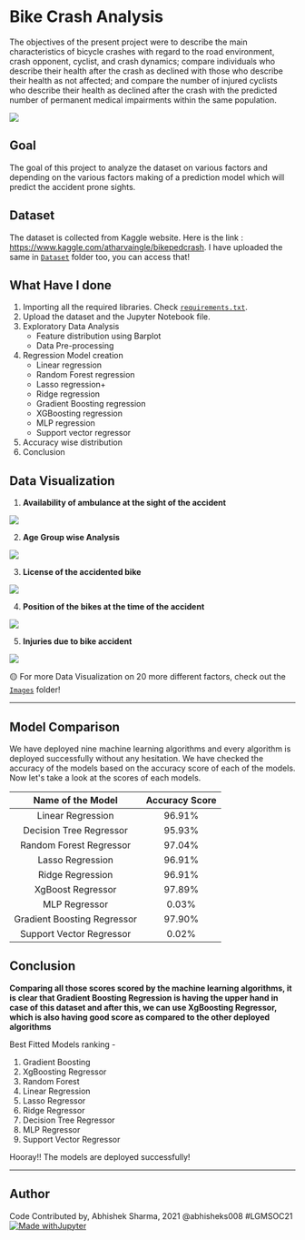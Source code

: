# Bike Crash Analysis

The objectives of the present project were to describe the main characteristics of bicycle crashes with regard to the road environment, crash opponent, cyclist, and crash dynamics; compare individuals who describe their health after the crash as declined with those who describe their health as not affected; and compare the number of injured cyclists who describe their health as declined after the crash with the predicted number of permanent medical impairments within the same population.

![](https://github.com/abhisheks008/ML-ProjectKart/blob/patch-26/Bike%20Crash%20Analysis/Images/bike1.jpg)

## Goal
The goal of this project to analyze the dataset on various factors and depending on the various factors making of a prediction model which will predict the accident prone sights.

## Dataset
The dataset is collected from Kaggle website. Here is the link : https://www.kaggle.com/atharvaingle/bikepedcrash. I have uploaded the same in [`Dataset`](https://github.com/abhisheks008/ML-ProjectKart/tree/patch-26/Bike%20Crash%20Analysis/Dataset) folder too, you can access that!


## What Have I done
1. Importing all the required libraries. Check [`requirements.txt`](https://github.com/abhisheks008/ML-ProjectKart/blob/patch-26/Bike%20Crash%20Analysis/requirements.txt).
2. Upload the dataset and the Jupyter Notebook file.
3. Exploratory Data Analysis
    - Feature distribution using Barplot
    - Data Pre-processing
4. Regression Model creation
    - Linear regression
    - Random Forest regression
    - Lasso regression+
    - Ridge regression
    - Gradient Boosting regression
    - XGBoosting regression
    - MLP regression
    - Support vector regressor
5. Accuracy wise distribution
6. Conclusion

## Data Visualization 
1. **Availability of ambulance at the sight of the accident**

![](https://github.com/abhisheks008/ML-ProjectKart/blob/patch-26/Bike%20Crash%20Analysis/Images/bike2.png)

2. **Age Group wise Analysis**

![](https://github.com/abhisheks008/ML-ProjectKart/blob/patch-26/Bike%20Crash%20Analysis/Images/bike3.png)

3. **License of the accidented bike**

![](https://github.com/abhisheks008/ML-ProjectKart/blob/patch-26/Bike%20Crash%20Analysis/Images/bike4.png)

4. **Position of the bikes at the time of the accident**

![](https://github.com/abhisheks008/ML-ProjectKart/blob/patch-26/Bike%20Crash%20Analysis/Images/bike5.png)

5. **Injuries due to bike accident**

![](https://github.com/abhisheks008/ML-ProjectKart/blob/patch-26/Bike%20Crash%20Analysis/Images/bike6.png)

:yellow_circle: For more Data Visualization on 20 more different factors, check out the [`Images`](https://github.com/abhisheks008/ML-ProjectKart/tree/patch-26/Bike%20Crash%20Analysis/Images) folder!

************************************************************

## Model Comparison
We have deployed nine machine learning algorithms and every algorithm is deployed successfully without any hesitation. We have checked the accuracy of the models based on the accuracy score of each of the models. Now let's take a look at the scores of each models.

|Name of the Model|Accuracy Score|
|:---:|:---:|
|Linear Regression|96.91%|
|Decision Tree Regressor|95.93%|
|Random Forest Regressor|97.04%|
|Lasso Regression|96.91%|
|Ridge Regression|96.91%|
|XgBoost Regressor|97.89%|
|MLP Regressor|0.03%|
|Gradient Boosting Regressor|97.90%|
|Support Vector Regressor|0.02%|

## Conclusion

**Comparing all those scores scored by the machine learning algorithms, it is clear that Gradient Boosting Regression is having the upper hand in case of this dataset and after this, we can use  XgBoosting Regressor, which is also having good score as compared to the other deployed algorithms**

Best Fitted Models ranking - 
1. Gradient Boosting
2. XgBoosting Regressor
3. Random Forest
4. Linear Regression
5. Lasso Regressor
6. Ridge Regressor
7. Decision Tree Regressor
8. MLP Regressor
9. Support Vector Regressor


Hooray!! The models are deployed successfully!

**************************************************
## Author
Code Contributed by, Abhishek Sharma, 2021 @abhisheks008 #LGMSOC21
[![Made withJupyter](https://img.shields.io/badge/Made%20with-Jupyter-orange?style=for-the-badge&logo=Jupyter)](https://jupyter.org/try)
